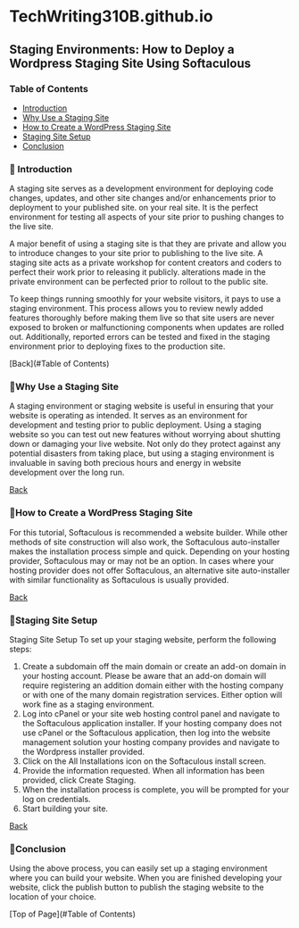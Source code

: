 # TechWriting310B.github.io
<!--# Wilkommen aus mein Githubswebsite
_**UW technical writing class => 310**_
<!--//This is a test ReadMe file.<br> 
<!--//Here is a simple footnote[^1].

<!--//| Command | Description | Additional Notes |-->
<!--//| --- | --- | --- |-->
<!--//| git status | List all new or modified files | Verifed functional |-->
<!--//| git diff | Show file differences that haven't been staged | see [RESOURCES](#resources) |-->

## Staging Environments: How to Deploy a Wordpress Staging Site Using Softaculous

### Table of Contents

- [Introduction](#Introduction)
- [Why Use a Staging Site](#Why-Use-a-Staging-Site)
- [How to Create a WordPress Staging Site](#How-to-Create-a-WordPress-Staging-Site)
- [Staging Site Setup](#Staging-Site-Setup)
- [Conclusion](#Conclusion)


### &#x1F539; Introduction 
A staging site serves as a development environment for deploying code changes, updates, and other site changes and/or enhancements prior to deployment to your published site. on your real site. It is the perfect environment for testing all aspects of your site prior to pushing changes to the live site.

A major benefit of using a staging site is that they are private and allow you to introduce changes to your site prior to publishing to the live site. A staging site acts as a private workshop for content creators and coders to perfect their work prior to releasing it publicly. alterations made in the private environment can be perfected prior to rollout to the public site. 

To keep things running smoothly for your website visitors, it pays to use a staging environment. This process allows you to review newly added features thoroughly before making them live so that site users are never exposed to broken or malfunctioning components when updates are rolled out. Additionally, reported errors can be tested and fixed in the staging environment prior to deploying fixes to the production site.

[Back](#Table of Contents)

  




### &#x1F539;Why Use a Staging Site 
A staging environment or staging website is useful in ensuring that your website is operating as intended. It serves as an environment for development and testing prior to public deployment. Using a staging website so you can test out new features without worrying about shutting down or damaging your live website. Not only do they protect against any potential disasters from taking place, but using a staging environment is invaluable in saving both precious hours and energy in website development over the long run.

[Back](#Introduction)

### &#x1F539;How to Create a WordPress Staging Site  
For this tutorial, Softaculous is recommended a website builder. While other methods of site construction will also work, the Softaculous auto-installer makes the installation process simple and quick. Depending on your hosting provider, Softaculous may or may not be an option. In cases where your hosting provider does not offer Softaculous, an alternative site auto-installer with similar functionality as Softaculous is usually provided. 

[Back](#Introduction)

### &#x1F539;Staging Site Setup
Staging Site Setup
To set up your staging website, perform the following steps:
1.	Create a subdomain off the main domain or create an add-on domain in your hosting account. Please be aware that an add-on domain will require registering an addition domain either with the hosting company or with one of the many domain registration services. Either option will work fine as a staging environment. 
2.	 Log into cPanel or your site web hosting control panel and navigate to the Softaculous application installer. If your hosting company does not use cPanel or the Softaculous application, then log into the website management solution your hosting company provides and navigate to the Wordpress installer provided. 
3.	Click on the All Installations icon on the Softaculous install screen. 
4.	 Provide the information requested. When all information has been provided, click Create Staging.   
5.	 When the installation process is complete, you will be prompted for your log on credentials.
6.	Start building your site.

[Back](#Introduction)

### &#x1F539;Conclusion
Using the above process, you can easily set up a staging environment where you can build your website. When you are finished developing your website, click the publish button to publish the staging website to the location of your choice.

[Top of Page](#Table of Contents)











<!--Generate: 
```
$ npm run generate
```
- Generates unique images based on the layers in the `/backend/layers` folder.
- WARNING: This command deletes the `/backend/build` folder if it exists!

Rarity (Hashlips): 
```
$ npm run rarity
```
- Calculates the rarity of NFT properties based on layer files.

Rarity (codeSTACKr): 
```
$ npm run rarity_md
```

- Calculates the rarity of NFT properties based on metadata.

Rarity Rank (codeSTACKr): 
```
$ npm run rarity_rank
```

- Provides ranking details through a user interface after calculating using the codeSTACKr Rarity command.

Update Info: 
```
$ npm run update_info
```

- Allows you to update `namePrefix`, `description`, and/or `baseUri` for metadata after it was already generated.

Create Generic Metadata: 
```
$ npm run create_generic
```

- Creates generic metadata using the settings from the `/backend/src/config.js` file.

Upload Files/Images: 
```
$ npm run upload_files
```

- Uploads all files in the `/backend/build/images` folder.

Upload Metadata: 
```
$ npm run upload_metadata
```

- Uploads all `.json` files in both the `/backend/build/json` folder and, if it exists, the `/backend/build/genericJson` folder as well. 

Deploy Contract: 
```
$ npm run deploy_contract
```

- Deploys a contract to the blockchain using the settings from the `/backend/src/config.js` file.

Get Contract: 
```
$ npm run get_contract
```

- Gets the deployed contract details including the contracts ABI using the transactions hash from the Deploy Contract command.

Update Contract:
```
$ npm run update_public_mint_start_date
$ npm run update_presale_mint_start_date
$ npm run update_presale_whitelisted_addresses
$ npm run update_presale_whitelisted_addresses_remove
$ npm run update_royalty_share
$ npm run update_royalty_address
$ npm run update_base_uri
$ npm run update_prereveal_token_uri
```

- Updates specific fields of the contract using the settings from the `/backend/src/config.js` file.
- Available fields to update:
  - `prereveal_token_uri` - This will update the pre-reveal token uri for all NFTs. (Hidden image)
  - `base_uri` - This will update the base uri for all NFTs and reveal all.
  - `public_mint_start_date` - Eg: 2022-02-08T11:30:48+00:00
  - `presale_mint_start_date` - Eg: 2022-02-08T11:30:48+00:00
  - `presale_whitelisted_addresses` - Adds address(es) to the whitelist
  - `presale_whitelisted_addresses_remove` - Removes address(es) from the whitelist
  - `royalties_share` - Updates the royalty share
  - `royalties_address` - Updates the royalty wallet address

Refresh OpenSea: 
```
$ npm run refresh_os --start=1 --end=100
```

- Refreshes the listing for the specified editions on OpenSea.
- Both the `--start` and `--end` flags are required.

## Conclusion

- Update the `frontend/js/abi.js` file with the ABI from `backend/build/contract/_contract_abi.json`.
- Update your information in the `frontend/js/constants.js` file.
- Deploy your dApp to Netlify. (Reference the video for full instructions.)


## Reference the [main video](https://youtu.be/cLB7u0KQFIs) and [update video](https://youtu.be/-EB2TTQxSWc) for more details.
# Minting DAPP

### MainVideo

🌟 [EASY Minting dApp | Whitelisting | Entire Process!! Create an Entire NFT Collection (10,000+)](https://youtu.be/cLB7u0KQFIs)

### Update Video adding Ethereum support!

🚀 [How To Deploy a Smart Contract to Ethereum!! (Updated Minting dApp)](https://youtu.be/-EB2TTQxSWc)

Base art generator code is from [hashlips_art_engine](https://github.com/HashLips/hashlips_art_engine)

Contract uses [NFTPort](https://nftport.xyz)

Join the Discord server for more help from the community: [codeSTACKr Discord](https://discord.gg/A9CnsVzzkZ)

## backend commands

- Clone this repo or download the latest release zip file.
- Unzip, if needed, and open the folder in VS Code.
- From the terminal run: 
```
 cd backend
 npm install
```
- Copy your image layers into the `/backend/layers` folder.
- Use the `/backend/src/config.js` file to set up your layers and NFT information.
